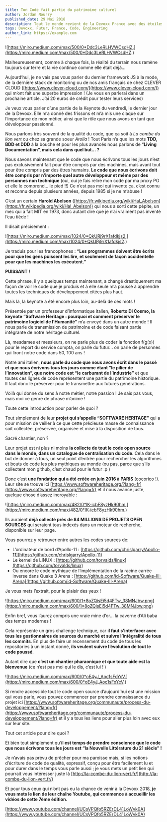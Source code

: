 ```yaml
---
title: Ton Code fait partie du patrimoine culturel
author: Jordan Nourry
published_date: 29 Mai 2018
description: Tout le monde revient de la Devoxx France avec des étoiles plein les yeux. Après cette 7ème édition, tous les développeurs reviennent avec un tas d’idées de refactoring qui vont changer la face du monde. Les projets du bassin parisien n’ont qu’à bien se tenir !!
tags: Devoxx, Futur, France, Code, Engineering
author_link: https://example.com
---
```


![https://miro.medium.com/max/500/0*Ddc3LeRLHVWCsdHZ.](https://miro.medium.com/max/500/0*Ddc3LeRLHVWCsdHZ.)

Malheureusement, comme à chaque fois, la réalité du terrain nous ramène toujours sur terre et la vie continue comme elle était déjà…

Aujourd’hui, je ne vais pas vous parler du dernier framework JS à la mode, de la dernière stack de monitoring ou de nos amis français de chez CLEVER CLOUD ([https://www.clever-cloud.com/](https://www.clever-cloud.com/)) qui m’ont fait une superbe impression ! (Je vous en parlerai dans un prochaine article. J’ai 20 euros de crédit pour tester leurs services)

Je veux vous parler d’une partie de la Keynote du vendredi, le dernier jour de la Devoxx. Elle m’a donné des frissons et m’a mis une claque sur l’importance de mon métier, ainsi que le rôle que nous avons en tant que développeur passionné.

Nous parlons très souvent de la qualité du code, que ça soit à *La combe du lion vert* ou chez sa grande soeur *Arolla* ! Tout Paris n’a que les mots **TDD, BDD et DDD** à la bouche et pour les plus avancés nous parlons de “**Living Documentation”, mais cela dans quel but… ?**

Nous savons maintenant que le code que nous écrivons tous les jours n’est pas exclusivement fait pour être compris par des machines, mais avant tout pour être compris par des êtres humains. **Le code que nous écrivons doit être compris par n’importe quel autre développeur et même par des personnes non technique** (oui, oui je fais relire mon code par ma proxy PO et elle le comprend… le pied !!) Ce n’est pas moi qui invente ça, c’est connu et reconnu depuis plusieurs années, depuis 1985 si je ne m’abuse !

C’est un certain **Harold Abelson** ([https://fr.wikipedia.org/wiki/Hal_Abelson](https://fr.wikipedia.org/wiki/Hal_Abelson)) qui nous a sorti cette pépite, un mec qui a fait MIT en 1973, donc autant dire que je n’ai vraiment pas inventé l’eau tiède !

Il disait précisément :

![https://miro.medium.com/max/1024/0*QkURj9rX1afdkjs2.](https://miro.medium.com/max/1024/0*QkURj9rX1afdkjs2.)

Je traduis pour les francophones :
**“Les programmes doivent être écrits pour que les gens puissent les lire, et seulement de façon accidentelle pour que les machines les exécutent.”**

**PUISSANT !**

Cette phrase, il y a quelques temps maintenant, a changé drastiquement ma façon de voir le code que je produis et à elle seule m’a poussé à apprendre toutes les techniques de développement citées plus haut.

Mais là, la keynote a été encore plus loin, au-delà de ces mots !

Présentée par un professeur d’informatique italien, **Roberto Di Cosmo, la keynote “Software Heritage : pourquoi et comment préserver le patrimoine logiciel de l’Humanité”** m’a envoyé dans un autre monde ! Il nous parle de transmission de patrimoine et de code faisant partie intégrante de notre héritage culturel.

Là, mesdames et messieurs, on ne parle plus de coder la fonction f(g(x)) pour le report du service compta, on parle du futur… on parle de personnes qui liront notre code dans 50, 100 ans !

Notre ami italien, **nous parle du code que nous avons écrit dans le passé et que nous écrivons tous les jours comme étant “le pilier de l’innovation”, que notre code est “le carburant de l’industrie”** et que toutes ces lignes de code représentent une partie du patrimoine historique. Il faut donc le préserver pour le transmettre aux futures générations.

Voilà qui donne du sens à notre métier, notre passion ! Je sais pas vous, mais moi ce genre de phrase m’anime !

Toute cette introduction pour parler de quoi ?

Tout simplement de leur **projet qui s’appelle “SOFTWARE HERITAGE”** qui a pour mission de veiller à ce que cette précieuse masse de connaissance soit collectée, préservée, organisée et mise à la disposition de tous.  

Sacré chantier, non ?

Leur projet est ni plus ni moins **la collecte de tout le code open source dans le monde, dans un catalogue de centralisation du code**. Cela dans le but de donner à tous, un seul point d’entrée pour rechercher les algorithmes et bouts de code les plus mythiques au monde (ou pas, parce que s’ils collectent mon github, c’est chaud pour le futur :p )

Donc c’est **une fondation qui a été créée en juin 2016 à PARIS** (cocorico !). Leur site se trouve ici [https://www.softwareheritage.org/?lang=fr](https://www.softwareheritage.org/?lang=fr) et il nous avance juste, quelque chose d’assez incroyable :

![https://miro.medium.com/max/482/0*lK-icbF8yzHk90hm.](https://miro.medium.com/max/482/0*lK-icbF8yzHk90hm.)

Ils auraient **déjà collecté près de 84 MILLIONS DE PROJETS OPEN SOURCES** qui seraient tous indexés dans un moteur de recherche, disponible sur leur page.

Vous pourrez y retrouver entre autres les codes sources de:
- L’ordinateur de bord d’Apollo-11 : [https://github.com/chrislgarry/Apollo-11](https://github.com/chrislgarry/Apollo-11)
- Le kernel de LINUX : [https://github.com/torvalds/linux](https://github.com/torvalds/linux)
- Ou encore le code mythique de l’implémentation de la racine carrée inverse dans Quake 3 Arena : [https://github.com/id-Software/Quake-III-Arena](https://github.com/id-Software/Quake-III-Arena)

Je vous mets l’extrait, pour le plaisir des yeux !

![https://miro.medium.com/max/600/1*8oZQisEi5d4FTw_38MNJbw.png](https://miro.medium.com/max/600/1*8oZQisEi5d4FTw_38MNJbw.png)

Enfin bref, vous l’aurez compris une vraie mine d’or… la caverne d’Ali baba des temps modernes !

Cela représente un gros challenge technique, car **il faut s’interfacer avec tous les gestionnaires de sources du marché et suivre l’intégralité de tous les commits**. En plus de faire un recensement du code de tous les repositories à un instant donné, **ils veulent suivre l’évolution de tout le code poussé**.

Autant dire que **c’est un chantier pharaonique et que toute aide est la bienvenue** (ce n’est pas moi qui le dis, c’est lui ! )

![https://miro.medium.com/max/600/0*oE4yJ_Aoc1sFoYcV.](https://miro.medium.com/max/600/0*oE4yJ_Aoc1sFoYcV.)

Si rendre accessible tout le code open source d’aujourd’hui est une mission qui vous parle, vous pouvez commencer par prendre connaissance du projet ici [https://www.softwareheritage.org/communaute/process-du-developpement/?lang=fr](https://www.softwareheritage.org/communaute/process-du-developpement/?lang=fr) et il y a tous les liens pour aller plus loin avec eux sur leur site.

Tout cet article pour dire quoi ?

Et bien tout simplement qu’**il est temps de prendre conscience que le code que nous écrivons tous les jours est “la Nouvelle Littérature du 21 siècle” !**

Je n’avais pas prévu de prêcher pour ma paroisse mais, si les notions d’écriture de code de qualité, expressif, conçu pour être facilement lu et pour durer dans le temps vous parle aussi ; je vous mets un petit lien qui pourrait vous intéresser juste là [http://la-combe-du-lion-vert.fr/](http://la-combe-du-lion-vert.fr/)

Et pour tous ceux qui n’ont pas eu la chance de venir à la Devoxx 2018, **je vous mets le lien de leur chaîne Youtube, qui commence à accueillir les vidéos de cette 7ème édition.**

[https://www.youtube.com/channel/UCsVPQfo5RZErDL41LoWvk0A](https://www.youtube.com/channel/UCsVPQfo5RZErDL41LoWvk0A)
